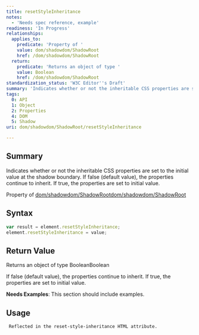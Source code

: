```yaml
---
title: resetStyleInheritance
notes:
  - 'Needs spec reference, example'
readiness: 'In Progress'
relationships:
  applies_to:
    predicate: 'Property of '
    value: dom/shadowdom/ShadowRoot
    href: /dom/shadowdom/ShadowRoot
  return:
    predicate: 'Returns an object of type '
    value: Boolean
    href: /dom/shadowdom/ShadowRoot
standardization_status: 'W3C Editor''s Draft'
summary: 'Indicates whether or not the inheritable CSS properties are set to the initial value at the shadow boundary. If false (default value), the properties continue to inherit. If true, the properties are set to initial value.'
tags:
  0: API
  1: Object
  2: Properties
  4: DOM
  5: Shadow
uri: dom/shadowdom/ShadowRoot/resetStyleInheritance

---
```

## Summary

Indicates whether or not the inheritable CSS properties are set to the initial value at the shadow boundary. If false (default value), the properties continue to inherit. If true, the properties are set to initial value.

Property of [dom/shadowdom/ShadowRoot](/dom/shadowdom/ShadowRoot)[dom/shadowdom/ShadowRoot](/dom/shadowdom/ShadowRoot)

## Syntax

``` js
var result = element.resetStyleInheritance;
element.resetStyleInheritance = value;
```

## Return Value

Returns an object of type BooleanBoolean

If false (default value), the properties continue to inherit. If true, the properties are set to initial value.

**Needs Examples**: This section should include examples.

## Usage

     Reflected in the reset-style-inheritance HTML attribute.
